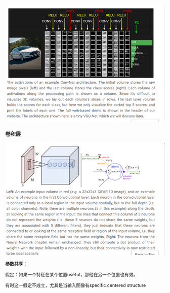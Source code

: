 ![image-20221015154146480](imags/image-20221015154146480.png)

### 卷积层

![image-20221015154234037](imags/image-20221015154234037.png)

**参数共享**：

假定：如果一个特征在某个位置useful，那他在另一个位置也有效。

有时这一假定不成立，尤其是当输入图像有specific centered structure